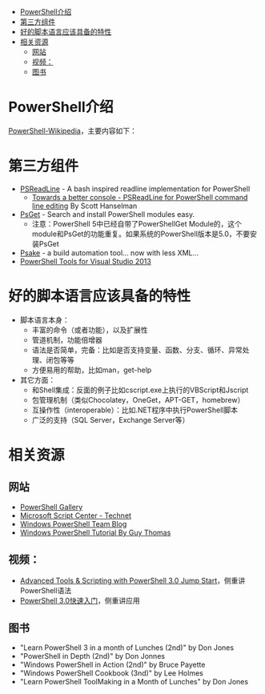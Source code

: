<!-- TOC depth:6 withLinks:1 updateOnSave:1 -->
- [PowerShell介绍](#powershell)
- [第三方组件](#)
- [好的脚本语言应该具备的特性](#)
- [相关资源](#)
	- [网站](#)
	- [视频：](#)
	- [图书](#)
<!-- /TOC -->

# PowerShell介绍

[PowerShell-Wikipedia](https://en.wiki2.org/wiki/Windows_PowerShell)，主要内容如下：

# 第三方组件

- [PSReadLine](https://github.com/lzybkr/PSReadLine) - A bash inspired readline implementation for PowerShell
    - [Towards a better console - PSReadLine for PowerShell command line editing](http://www.hanselman.com/blog/TowardsABetterConsolePSReadLineForPowerShellCommandLineEditing.aspx) By Scott Hanselman
- [PsGet](http://psget.net/) - Search and install PowerShell modules easy.
    - 注意：PowerShell 5中已经自带了PowerShellGet Module的，这个module和PsGet的功能重复。如果系统的PowerShell版本是5.0，不要安装PsGet
- [Psake](https://github.com/psake/psake) - a build automation tool… now with less XML…
- [PowerShell Tools for Visual Studio 2013](https://visualstudiogallery.msdn.microsoft.com/c9eb3ba8-0c59-4944-9a62-6eee37294597)

# 好的脚本语言应该具备的特性

- 脚本语言本身：
    - 丰富的命令（或者功能），以及扩展性
    - 管道机制，功能倍增器
    - 语法是否简单，完备：比如是否支持变量、函数、分支、循环、异常处理、闭包等等
    - 方便易用的帮助，比如man，get-help
- 其它方面：
    - 和Shell集成：反面的例子比如cscript.exe上执行的VBScript和Jscript
    - 包管理机制（类似Chocolatey，OneGet，APT-GET，homebrew）
    - 互操作性（interoperable）：比如.NET程序中执行PowerShell脚本
    - 广泛的支持（SQL Server，Exchange Server等）

# 相关资源

## 网站

- [PowerShell Gallery](https://www.powershellgallery.com/)
- [Microsoft Script Center - Technet](https://technet.microsoft.com/en-us/scriptcenter/bb410849.aspx)
- [Windows PowerShell Team Blog](http://blogs.msdn.com/b/powershell/)
- [Windows PowerShell Tutorial By Guy Thomas](http://www.computerperformance.co.uk/powershell/index.htm)

## 视频：

- [Advanced Tools & Scripting with PowerShell 3.0 Jump Start](http://www.microsoftvirtualacademy.com/training-courses/advanced-tools-scripting-with-powershell-3-0-jump-start)，侧重讲PowerShell语法
- [PowerShell 3.0快速入门](http://www.youku.com/playlist_show/id_20773431.html?sf=10201)，侧重讲应用

## 图书

- "Learn PowerShell 3 in a month of Lunches (2nd)" by Don Jones
- "PowerShell in Depth (2nd)" by Don Jonnes
- "Windows PowerShell in Action (2nd)" by Bruce Payette
- "Windows PowerShell Cookbook (3nd)" by Lee Holmes
- "Learn PowerShell ToolMaking in a Month of Lunches" by Don Jones
